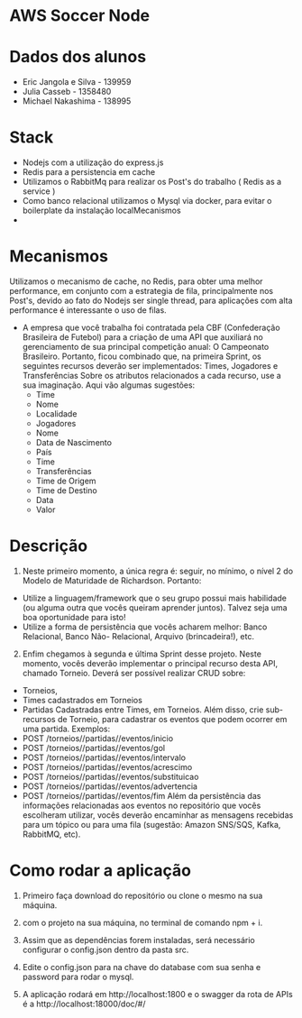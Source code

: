 # AWS Soccer Node

# Dados dos alunos
   *  Eric Jangola e Silva - 139959
   *  Julia Casseb - 1358480
   *  Michael Nakashima - 138995

# Stack

*  Nodejs com a utilização do express.js
*  Redis para a persistencia em cache
*  Utilizamos o RabbitMq para realizar os Post's do trabalho ( Redis as a service )
*  Como banco relacional utilizamos o Mysql via docker, para evitar o boilerplate da instalação localMecanismos
*  
# Mecanismos

Utilizamos o mecanismo de cache, no Redis, para obter uma melhor performance, em conjunto com a estrategia de fila, principalmente nos Post's, devido ao fato do Nodejs ser single thread, para aplicações com alta performance é interessante o uso de filas.

*  A empresa que você trabalha foi contratada pela CBF (Confederação Brasileira de Futebol) 
para a criação de uma API que auxiliará no gerenciamento de sua principal competição anual: O 
Campeonato  Brasileiro. Portanto, ficou  combinado  que, na primeira  Sprint, os seguintes 
recursos deverão ser implementados: Times, Jogadores e Transferências Sobre os atributos relacionados a cada recurso, use a sua imaginação. Aqui vão algumas sugestões: 
    * Time 
    * Nome 
    * Localidade 
    * Jogadores 
    * Nome 
    * Data de Nascimento 
    * País 
    * Time 
    * Transferências 
    * Time de Origem 
    * Time de Destino 
    * Data 
    * Valor 
# Descrição 
1. Neste primeiro momento, a única regra é: seguir, no mínimo, o nível 2 do Modelo de Maturidade 
de Richardson. Portanto: 
- Utilize a linguagem/framework que o seu grupo possui mais habilidade (ou alguma outra 
que vocês queiram aprender juntos). Talvez seja uma boa oportunidade para isto! 
- Utilize a forma de persistência que vocês acharem melhor: Banco Relacional, Banco Não-
Relacional, Arquivo (brincadeira!), etc. 

2. Enfim chegamos à segunda e última Sprint desse projeto. Neste momento, vocês deverão 
implementar o principal recurso desta API, chamado Torneio. Deverá ser possível realizar CRUD 
sobre:  
* Torneios,  
* Times cadastrados em Torneios 
* Partidas Cadastradas entre Times, em Torneios. 
Além disso, crie sub-recursos de Torneio, para cadastrar os eventos que podem ocorrer em uma 
partida. Exemplos: 
* POST /torneios/<id>/partidas/<id>/eventos/inicio 
* POST /torneios/<id>/partidas/<id>/eventos/gol 
* POST /torneios/<id>/partidas/<id>/eventos/intervalo 
* POST /torneios/<id>/partidas/<id>/eventos/acrescimo 
* POST /torneios/<id>/partidas/<id>/eventos/substituicao 
* POST /torneios/<id>/partidas/<id>/eventos/advertencia 
* POST /torneios/<id>/partidas/<id>/eventos/fim 
Além da persistência das informações relacionadas aos eventos no repositório que vocês 
escolheram utilizar, vocês deverão encaminhar as mensagens recebidas para um tópico ou para 
uma fila (sugestão: Amazon SNS/SQS, Kafka, RabbitMQ, etc).  

# Como rodar a aplicação
1. Primeiro faça download do repositório ou clone o mesmo na sua máquina.

2. com o projeto na sua máquina, no terminal de comando npm + i.

3. Assim que as dependências forem instaladas, será necessário configurar o config.json dentro da pasta src.

4. Edite o config.json para na chave do database com sua senha e password para rodar o mysql.

5. A aplicação rodará em http://localhost:1800 e o swagger da rota de APIs é a http://localhost:18000/doc/#/

